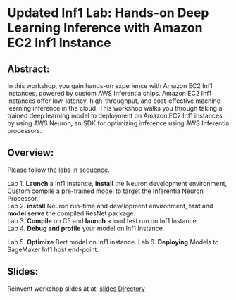 # Updated Inf1 Lab: Hands-on Deep Learning Inference with Amazon EC2 Inf1 Instance

## Abstract:

In this workshop, you gain hands-on experience with Amazon EC2 Inf1 instances, powered by custom AWS Inferentia chips. Amazon EC2 Inf1 instances offer low-latency, high-throughput, and cost-effective machine learning inference in the cloud. This workshop walks you through taking a trained deep learning model to deployment on Amazon EC2 Inf1 instances by using AWS Neuron, an SDK for optimizing inference using AWS Inferentia processors.

## Overview:

Please follow the labs in sequence.

Lab 1. **Launch** a Inf1 Instance, **install** the Neuron development environment, Custom compile a pre-trained model to target the Inferentia Neuron Processor.   
Lab 2. **install** Neuron run-time and development environment, **test** and **model serve** the compiled ResNet package.   
Lab 3. **Compile** on C5 and **launch** a load test run on Inf1 Instance.   
Lab 4. **Debug and profile** your model on Inf1 Instance. 

Lab 5. **Optimize** Bert model on Inf1 instance.
Lab 6. **Deploying** Models to SageMaker Inf1 host end-point.

## Slides:

Reinvent workshop slides at at: [slides Directory](./slides)

